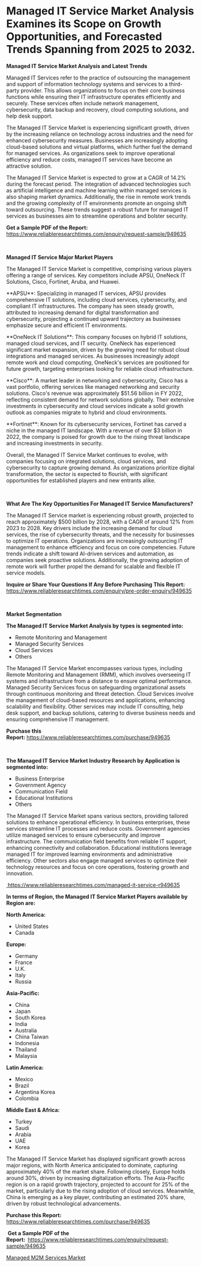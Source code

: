 <p><h1>Managed IT Service Market Analysis Examines its Scope on Growth Opportunities, and Forecasted Trends Spanning from 2025 to 2032.</h1></p><p><strong>Managed IT Service Market Analysis and Latest Trends</strong></p>
<p><p>Managed IT Services refer to the practice of outsourcing the management and support of information technology systems and services to a third-party provider. This allows organizations to focus on their core business functions while ensuring their IT infrastructure operates efficiently and securely. These services often include network management, cybersecurity, data backup and recovery, cloud computing solutions, and help desk support.</p><p>The Managed IT Service Market is experiencing significant growth, driven by the increasing reliance on technology across industries and the need for enhanced cybersecurity measures. Businesses are increasingly adopting cloud-based solutions and virtual platforms, which further fuel the demand for managed services. As organizations seek to improve operational efficiency and reduce costs, managed IT services have become an attractive solution. </p><p>The Managed IT Service Market is expected to grow at a CAGR of 14.2% during the forecast period. The integration of advanced technologies such as artificial intelligence and machine learning within managed services is also shaping market dynamics. Additionally, the rise in remote work trends and the growing complexity of IT environments promote an ongoing shift toward outsourcing. These trends suggest a robust future for managed IT services as businesses aim to streamline operations and bolster security.</p></p>
<p><strong>Get a Sample PDF of the Report:&nbsp;</strong> <a href="https://www.reliableresearchtimes.com/enquiry/request-sample/949635?utm_campaign=3088&utm_medium=2&utm_source=Github&utm_content=ia&utm_term=07032025&utm_id=managed-it-service">https://www.reliableresearchtimes.com/enquiry/request-sample/949635</a></p>
<p>&nbsp;</p>
<p><strong>Managed IT Service Major Market Players</strong></p>
<p><p>The Managed IT Service Market is competitive, comprising various players offering a range of services. Key competitors include APSU, OneNeck IT Solutions, Cisco, Fortinet, Aruba, and Huawei.</p><p>**APSU**: Specializing in managed IT services, APSU provides comprehensive IT solutions, including cloud services, cybersecurity, and compliant IT infrastructures. The company has seen steady growth, attributed to increasing demand for digital transformation and cybersecurity, projecting a continued upward trajectory as businesses emphasize secure and efficient IT environments.</p><p>**OneNeck IT Solutions**: This company focuses on hybrid IT solutions, managed cloud services, and IT security. OneNeck has experienced significant market expansion, driven by the growing need for robust cloud integrations and managed services. As businesses increasingly adopt remote work and cloud computing, OneNeck's services are positioned for future growth, targeting enterprises looking for reliable cloud infrastructure.</p><p>**Cisco**: A market leader in networking and cybersecurity, Cisco has a vast portfolio, offering services like managed networking and security solutions. Cisco's revenue was approximately $51.56 billion in FY 2022, reflecting consistent demand for network solutions globally. Their extensive investments in cybersecurity and cloud services indicate a solid growth outlook as companies migrate to hybrid and cloud environments.</p><p>**Fortinet**: Known for its cybersecurity services, Fortinet has carved a niche in the managed IT landscape. With a revenue of over $3 billion in 2022, the company is poised for growth due to the rising threat landscape and increasing investments in security.</p><p>Overall, the Managed IT Service Market continues to evolve, with companies focusing on integrated solutions, cloud services, and cybersecurity to capture growing demand. As organizations prioritize digital transformation, the sector is expected to flourish, with significant opportunities for established players and new entrants alike.</p></p>
<p>&nbsp;</p>
<p><strong>What Are The Key Opportunities For Managed IT Service Manufacturers?</strong></p>
<p><p>The Managed IT Service market is experiencing robust growth, projected to reach approximately $500 billion by 2028, with a CAGR of around 12% from 2023 to 2028. Key drivers include the increasing demand for cloud services, the rise of cybersecurity threats, and the necessity for businesses to optimize IT operations. Organizations are increasingly outsourcing IT management to enhance efficiency and focus on core competencies. Future trends indicate a shift toward AI-driven services and automation, as companies seek proactive solutions. Additionally, the growing adoption of remote work will further propel the demand for scalable and flexible IT service models.</p></p>
<p><strong>Inquire or Share Your Questions If Any Before Purchasing This Report:</strong> <a href="https://www.reliableresearchtimes.com/enquiry/pre-order-enquiry/949635?utm_campaign=3088&utm_medium=2&utm_source=Github&utm_content=ia&utm_term=07032025&utm_id=managed-it-service">https://www.reliableresearchtimes.com/enquiry/pre-order-enquiry/949635</a></p>
<p>&nbsp;</p>
<p><strong>Market Segmentation</strong></p>
<p><strong>The Managed IT Service Market Analysis by types is segmented into:</strong></p>
<p><ul><li>Remote Monitoring and Management</li><li>Managed Security Services</li><li>Cloud Services</li><li>Others</li></ul></p>
<p><p>The Managed IT Service Market encompasses various types, including Remote Monitoring and Management (RMM), which involves overseeing IT systems and infrastructure from a distance to ensure optimal performance. Managed Security Services focus on safeguarding organizational assets through continuous monitoring and threat detection. Cloud Services involve the management of cloud-based resources and applications, enhancing scalability and flexibility. Other services may include IT consulting, help desk support, and backup solutions, catering to diverse business needs and ensuring comprehensive IT management.</p></p>
<p><strong>Purchase this Report:&nbsp;</strong><a href="https://www.reliableresearchtimes.com/purchase/949635?utm_campaign=3088&utm_medium=2&utm_source=Github&utm_content=ia&utm_term=07032025&utm_id=managed-it-service">https://www.reliableresearchtimes.com/purchase/949635</a></p>
<p>&nbsp;</p>
<p><strong>The Managed IT Service Market Industry Research by Application is segmented into:</strong></p>
<p><ul><li>Business Enterprise</li><li>Government Agency</li><li>Communication Field</li><li>Educational Institutions</li><li>Others</li></ul></p>
<p><p>The Managed IT Service Market spans various sectors, providing tailored solutions to enhance operational efficiency. In business enterprises, these services streamline IT processes and reduce costs. Government agencies utilize managed services to ensure cybersecurity and improve infrastructure. The communication field benefits from reliable IT support, enhancing connectivity and collaboration. Educational institutions leverage managed IT for improved learning environments and administrative efficiency. Other sectors also engage managed services to optimize their technology resources and focus on core operations, fostering growth and innovation.</p></p>
<p><a href="https://www.reliableresearchtimes.com/managed-it-service-r949635?utm_campaign=3088&utm_medium=2&utm_source=Github&utm_content=ia&utm_term=07032025&utm_id=managed-it-service">&nbsp;https://www.reliableresearchtimes.com/managed-it-service-r949635</a></p>
<p><strong>In terms of Region, the Managed IT Service Market Players available by Region are:</strong></p>
<p>
    <p> <strong> North America: </strong>
        <ul>
            <li>United States</li>
            <li>Canada</li>
        </ul>
        </p> 
    <p> <strong> Europe: </strong>
        <ul>
            <li>Germany</li>
            <li>France</li>
            <li>U.K.</li>
            <li>Italy</li>
            <li>Russia</li>
        </ul>
        </p> 
    <p> <strong> Asia-Pacific: </strong>
        <ul>
            <li>China</li>
            <li>Japan</li>
            <li>South Korea</li>
            <li>India</li>
            <li>Australia</li>
            <li>China Taiwan</li>
            <li>Indonesia</li>
            <li>Thailand</li>
            <li>Malaysia</li>
        </ul>
        </p> 
    <p> <strong> Latin America: </strong>
        <ul>
            <li>Mexico</li>
            <li>Brazil</li>
            <li>Argentina Korea</li>
            <li>Colombia</li>
        </ul>
        </p> 
    <p> <strong> Middle East & Africa: </strong>
        <ul>
            <li>Turkey</li>
            <li>Saudi</li>
            <li>Arabia</li>
            <li>UAE</li>
            <li>Korea</li>
        </ul>
    </p>
    </p>
<p><p>The Managed IT Service Market has displayed significant growth across major regions, with North America anticipated to dominate, capturing approximately 40% of the market share. Following closely, Europe holds around 30%, driven by increasing digitalization efforts. The Asia-Pacific region is on a rapid growth trajectory, projected to account for 25% of the market, particularly due to the rising adoption of cloud services. Meanwhile, China is emerging as a key player, contributing an estimated 20% share, driven by robust technological advancements.</p></p>
<p><strong>Purchase this Report: </strong><a href="https://www.reliableresearchtimes.com/purchase/949635?utm_campaign=3088&utm_medium=2&utm_source=Github&utm_content=ia&utm_term=07032025&utm_id=managed-it-service">https://www.reliableresearchtimes.com/purchase/949635</a></p>
<p>&nbsp;<strong>Get a Sample PDF of the Report:&nbsp;&nbsp;</strong><a href="https://www.reliableresearchtimes.com/enquiry/request-sample/949635?utm_campaign=3088&utm_medium=2&utm_source=Github&utm_content=ia&utm_term=07032025&utm_id=managed-it-service">https://www.reliableresearchtimes.com/enquiry/request-sample/949635</a></p>
<p><strong></strong></p>
<p><p><a href="https://github.com/djarixneoza/Market-Research-Report-List-1/blob/main/managed-m2m-services-market.md?utm_campaign=3088&utm_medium=2&utm_source=Github&utm_content=ia&utm_term=07032025&utm_id=managed-it-service">Managed M2M Services Market</a></p></p>